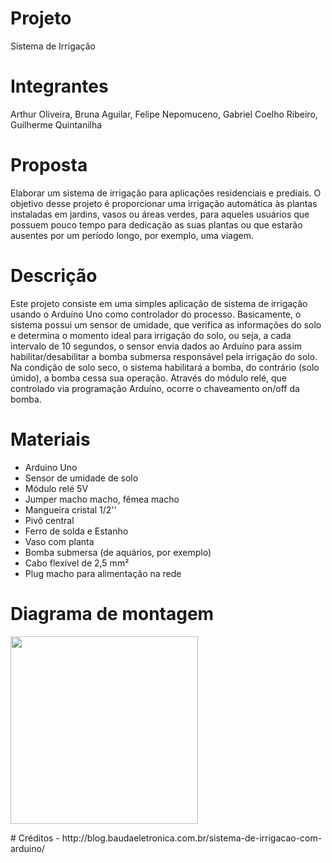 # Projeto
Sistema de Irrigação 
# Integrantes 
Arthur Oliveira, Bruna Aguilar, Felipe Nepomuceno, Gabriel Coelho Ribeiro, Guilherme Quintanilha
# Proposta
Elaborar um sistema de irrigação para aplicações residenciais e prediais. O objetivo desse projeto é proporcionar uma irrigação automática às plantas instaladas em jardins, vasos ou áreas verdes, para aqueles usuários que possuem pouco tempo para dedicação as suas plantas ou que estarão ausentes por um período longo, por exemplo, uma viagem. 
# Descrição
Este projeto consiste em uma simples aplicação de sistema de irrigação usando o Arduíno Uno como controlador do processo. Basicamente, o sistema possui um sensor de umidade, que verifica as informações do solo e determina o momento ideal para irrigação do solo, ou seja, a cada intervalo de 10 segundos, o sensor envia dados ao Arduíno para assim habilitar/desabilitar a bomba submersa responsável pela irrigação do solo. Na condição de solo seco, o sistema habilitará a bomba, do contrário (solo úmido), a bomba cessa sua operação. Através do módulo relé, que controlado via programação Arduíno, ocorre o chaveamento on/off da bomba.      
# Materiais
- Arduino Uno
- Sensor de umidade de solo
- Módulo relé 5V
- Jumper macho macho, fêmea macho
- Mangueira cristal 1/2''
- Pivô central
- Ferro de solda e Estanho 
- Vaso com planta
- Bomba submersa (de aquários, por exemplo)
- Cabo flexível de 2,5 mm²
- Plug macho para alimentação na rede
# Diagrama de montagem
<p><img src="https://github.com/Gabriel304/Projeto-com-Arduino/blob/master/projeto%20irriga%C3%A7%C3%A3o.png" alt="" width="300" height="300" /></p>
# Créditos 
- http://blog.baudaeletronica.com.br/sistema-de-irrigacao-com-arduino/


